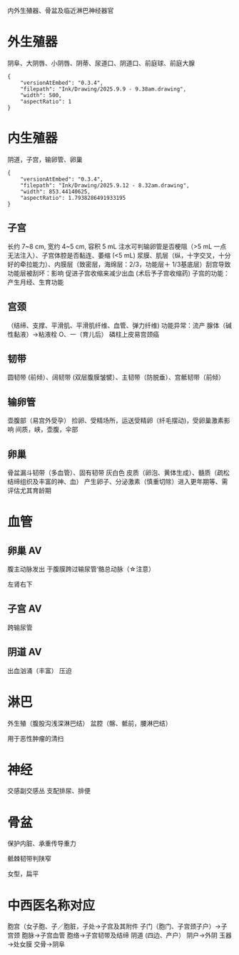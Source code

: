 内外生殖器、骨盆及临近淋巴神经器官

# 外生殖器
阴阜、大阴唇、小阴唇、阴蒂、尿道口、阴道口、前庭球、前庭大腺
```handdrawn-ink
{
	"versionAtEmbed": "0.3.4",
	"filepath": "Ink/Drawing/2025.9.9 - 9.38am.drawing",
	"width": 500,
	"aspectRatio": 1
}
```

# 内生殖器
阴道，子宫，输卵管、卵巢

```handdrawn-ink
{
	"versionAtEmbed": "0.3.4",
	"filepath": "Ink/Drawing/2025.9.12 - 8.32am.drawing",
	"width": 853.44140625,
	"aspectRatio": 1.7938286491933195
}
```


## 子宫
长约 7~8 cm, 宽约 4~5 cm, 容积 5 mL
注水可判输卵管是否梗阻（>5 mL 一点无法注入）、子宫体腔是否黏连、萎缩 (<5 mL)
浆膜、肌层（纵，十字交叉，十分好的牵拉能力）、内膜层（致密层，海绵层：2/3，功能层＋
1/3基底层）刮宫导致功能层被刮坏：影响
促进子宫收缩来减少出血 (术后予子宫收缩药)
子宫的功能：产生月经、生育功能

## 宫颈
（结缔、支撑、平滑肌、平滑肌纤维、血管、弹力纤维) 功能异常：流产
腺体（碱性黏液）→粘液栓
O、一（育儿后）
磷柱上皮易宫颈癌



## 韧带
圆韧带 (前倾）、阔韧带 (双层腹膜皱襞）、主韧带（防脱垂）、宫骶韧带（前倾）

## 输卵管
壶腹部（易宫外受孕）
捡卵、受精场所，运送受精卵（纤毛摆动)，受卵巢激素影响
间质，峡，壶腹，伞部

## 卵巢
骨盆漏斗韧带（多血管）、固有韧带
灰白色
皮质（卵泡、黄体生成）、髓质（疏松结缔组织及丰富的神、血）
产生卵子、分泌激素（慎重切除）进入更年期等、需评估尤其育龄期

# 血管
## 卵巢 AV
腹主动脉发出
于腹膜跨过输尿管‘骼总动脉（☆注意）

左肾右下

## 子宫 AV
跨输尿管

## 阴道 AV
出血汹涌（丰富）
压迫

# 淋巴 
外生殖（腹股沟浅深淋巴结）
盆腔（髂、骶前，腰淋巴结）

用于恶性肿瘤的清扫

# 神经
交感副交感丛
支配排尿、排便

# 骨盆
保护内脏、承重传导重力

骶棘韧带判陕窄

女型，扁平

# 中西医名称对应
胞宫（女子胞、子／胞脏，子处→子宫及其附件
子门（胞门、子宫颈子户）→子宫颈
胞脉→子宫血管
胞络→子宫韧带及结缔
阴道 (四边、产户）
阴户→外阴
玉器→处女膜
交骨→阴阜







